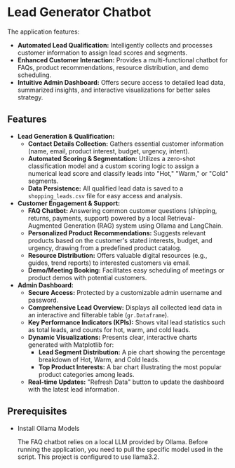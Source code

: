 # Lead Generator Chatbot

The application features:
* **Automated Lead Qualification:** Intelligently collects and processes customer information to assign lead scores and segments.
* **Enhanced Customer Interaction:** Provides a multi-functional chatbot for FAQs, product recommendations, resource distribution, and demo scheduling.
* **Intuitive Admin Dashboard:** Offers secure access to detailed lead data, summarized insights, and interactive visualizations for better sales strategy.

## Features

* **Lead Generation & Qualification:**
    * **Contact Details Collection:** Gathers essential customer information (name, email, product interest, budget, urgency, intent).
    * **Automated Scoring & Segmentation:** Utilizes a zero-shot classification model and a custom scoring logic to assign a numerical lead score and classify leads into "Hot," "Warm," or "Cold" segments.
    * **Data Persistence:** All qualified lead data is saved to a `shopping_leads.csv` file for easy access and analysis.
* **Customer Engagement & Support:**
    * **FAQ Chatbot:** Answering common customer questions (shipping, returns, payments, support) powered by a local Retrieval-Augmented Generation (RAG) system using Ollama and LangChain.
    * **Personalized Product Recommendations:** Suggests relevant products based on the customer's stated interests, budget, and urgency, drawing from a predefined product catalog.
    * **Resource Distribution:** Offers valuable digital resources (e.g., guides, trend reports) to interested customers via email.
    * **Demo/Meeting Booking:** Facilitates easy scheduling of meetings or product demos with potential customers.
* **Admin Dashboard:**
    * **Secure Access:** Protected by a customizable admin username and password.
    * **Comprehensive Lead Overview:** Displays all collected lead data in an interactive and filterable table (`gr.Dataframe`).
    * **Key Performance Indicators (KPIs):** Shows vital lead statistics such as total leads, and counts for hot, warm, and cold leads.
    * **Dynamic Visualizations:** Presents clear, interactive charts generated with Matplotlib for:
        * **Lead Segment Distribution:** A pie chart showing the percentage breakdown of Hot, Warm, and Cold leads.
        * **Top Product Interests:** A bar chart illustrating the most popular product categories among leads.
    * **Real-time Updates:** "Refresh Data" button to update the dashboard with the latest lead information.
      
## Prerequisites

* Install Ollama Models

   The FAQ chatbot relies on a local LLM provided by Ollama. Before running the application, you need to pull the specific model used in the    script. This project is configured to use llama3.2.

